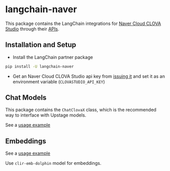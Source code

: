 # langchain-naver

This package contains the LangChain integrations for [Naver Cloud CLOVA Studio](https://clovastudio.ncloud.com/) through their [APIs](https://api.ncloud-docs.com/docs/clovastudio-chatcompletions).

## Installation and Setup

- Install the LangChain partner package
```bash
pip install -U langchain-naver
```

- Get an Naver Cloud CLOVA Studio api key from [issuing it](https://api.ncloud-docs.com/docs/ai-naver-clovastudio-summary#API%ED%82%A4) and set it as an environment variable (`CLOVASTUDIO_API_KEY`)

## Chat Models

This package contains the `ChatClovaX` class, which is the recommended way to interface with Upstage models.

See a [usage example](https://python.langchain.com/docs/integrations/chat/naver/)

## Embeddings

See a [usage example](https://python.langchain.com/docs/integrations/text_embedding/naver)

Use `clir-emb-dolphin` model for embeddings.
